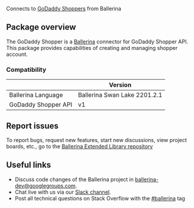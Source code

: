 Connects to [GoDaddy Shoppers](https://developer.godaddy.com/doc/endpoint/shoppers) from Ballerina
## Package overview
The GoDaddy Shopper is a [Ballerina](https://ballerina.io/) connector for GoDaddy Shopper API. This package provides capabilities of 
creating and managing shopper account.

### Compatibility
|                              | Version                   |
|------------------------------|---------------------------|
| Ballerina Language           | Ballerina Swan Lake 2201.2.1|
| GoDaddy Shopper API          | v1                        |

## Report issues
To report bugs, request new features, start new discussions, view project boards, etc., go to the [Ballerina Extended Library repository](https://github.com/ballerina-platform/ballerina-extended-library)

## Useful links
- Discuss code changes of the Ballerina project in [ballerina-dev@googlegroups.com](mailto:ballerina-dev@googlegroups.com).
- Chat live with us via our [Slack channel](https://ballerina.io/community/slack/).
- Post all technical questions on Stack Overflow with the [#ballerina](https://stackoverflow.com/questions/tagged/ballerina) tag
